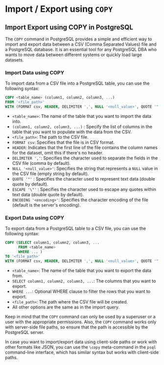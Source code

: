# Import / Export using `COPY`

## Import Export using COPY in PostgreSQL

The `COPY` command in PostgreSQL provides a simple and efficient way to import and export data between a CSV (Comma Separated Values) file and a PostgreSQL database. It is an essential tool for any PostgreSQL DBA who wants to move data between different systems or quickly load large datasets.

### Import Data using COPY

To import data from a CSV file into a PostgreSQL table, you can use the following syntax:

```sql
COPY <table_name> (column1, column2, column3, ...)
FROM '<file_path>'
WITH (FORMAT csv, HEADER, DELIMITER ',', NULL '<null_value>', QUOTE '"', ESCAPE '\"', ENCODING '<encoding>');
```

- `<table_name>`: The name of the table that you want to import the data into.
- `(column1, column2, column3, ...)` : Specify the list of columns in the table that you want to populate with the data from the CSV.
- `<file_path>`: The path to the CSV file.
- `FORMAT csv`: Specifies that the file is in CSV format.
- `HEADER`: Indicates that the first line of the file contains the column names for the dataset, omit this if there's no header.
- `DELIMITER ','`: Specifies the character used to separate the fields in the CSV file (comma by default).
- `NULL '<null_value>'`: Specifies the string that represents a `NULL` value in the CSV file (empty string by default).
- `QUOTE '"'` : Specifies the character used to represent text data (double quote by default).
- `ESCAPE '\"'` : Specifies the character used to escape any quotes within text data (double quote by default).
- `ENCODING '<encoding>'`: Specifies the character encoding of the file (default is the server's encoding).

### Export Data using COPY

To export data from a PostgreSQL table to a CSV file, you can use the following syntax:

```sql
COPY (SELECT column1, column2, column3, ...
      FROM <table_name>
      WHERE ... )
TO '<file_path>'
WITH (FORMAT csv, HEADER, DELIMITER ',', NULL '<null_value>', QUOTE '"', ESCAPE '\"', ENCODING '<encoding>');
```

- `<table_name>`: The name of the table that you want to export the data from.
- `SELECT column1, column2, column3, ...`: The columns that you want to export.
- `WHERE ...`: Optional WHERE clause to filter the rows that you want to export.
- `<file_path>`: The path where the CSV file will be created.
- All other options are the same as in the import query.

Keep in mind that the `COPY` command can only be used by a superuser or a user with the appropriate permissions. Also, the `COPY` command works only with server-side file paths, so ensure that the path is accessible by the PostgreSQL server.

In case you want to import/export data using client-side paths or work with other formats like JSON, you can use the `\copy` meta-command in the `psql` command-line interface, which has similar syntax but works with client-side paths.